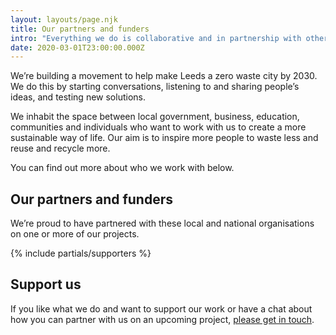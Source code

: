 ```yaml
---
layout: layouts/page.njk
title: Our partners and funders
intro: "Everything we do is collaborative and in partnership with others."
date: 2020-03-01T23:00:00.000Z
---
```

We’re building a movement to help make Leeds a zero waste city by 2030.  We do this by starting conversations, listening to and sharing people’s ideas, and testing new solutions.

We inhabit the space between local government, business, education, communities and individuals who want to work with us to create a more sustainable way of life.  Our aim is to inspire more people to waste less and reuse and recycle more.

You can find out more about who we work with below.

## Our partners and funders

We’re proud to have partnered with these local and national organisations on one or more of our projects.

{% include partials/supporters %}

## Support us

If you like what we do and want to support our work or have a chat about how you can partner with us on an upcoming project, [please get in touch](mailto:info@zerowasteleeds.org.uk).